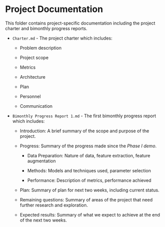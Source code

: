 # Project Documentation

This folder contains project-specific documentation including the project charter and bimonthly progress reports.

- `Charter.md` - The project charter which includes:

  - Problem description

  - Project scope

  - Metrics

  - Architecture

  - Plan

  - Personnel

  - Communication

- `Bimonthly Progress Report 1.md` - The first bimonthly progress report which includes:

  - Introduction: A brief summary of the scope and purpose of the project.
  
  - Progress: Summary of the progress made since the *Phase I demo*.

    - Data Preparation: Nature of data, feature extraction, feature augmentation

    - Methods: Models and techniques used, parameter selection

    - Performance: Description of metrics, performance achieved

  - Plan: Summary of plan for next two weeks, including current status.

  - Remaining questions: Summary of areas of the project that need further research and exploration.

  - Expected results: Summary of what we expect to achieve at the end of the next two weeks. 